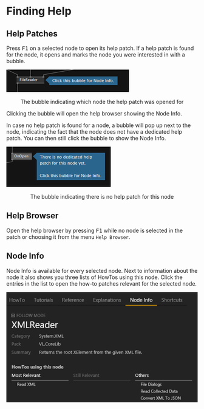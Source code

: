 # Finding Help

## Help Patches
Press <kbd>F1</kbd> on a selected node to open its help patch. If a help patch is found for the node, it opens and marks the node you were interested in with a bubble.

![](../../images/hde/helpflags-7a40e.png)
<center>The bubble indicating which node the help patch was opened for</center>

Clicking the bubble will open the help browser showing the Node Info.

In case no help patch is found for a node, a bubble will pop up next to the node, indicating the fact that the node does not have a dedicated help patch. You can then still click the bubble to show the Node Info.

![](../../images/hde/findinghelp-62394.png)
<center>The bubble indicating there is no help patch for this node</center>

## Help Browser
Open the help browser by pressing <kbd>F1</kbd> while no node is selected in the patch or choosing it from the menu `Help Browser`.

## Node Info
Node Info is available for every selected node. Next to information about the node it also shows you three lists of HowTos using this node. Click the entries in the list to open the how-to patches relevant for the selected node.

![](../../images/hde/findinghelp-dd8fd.png)
